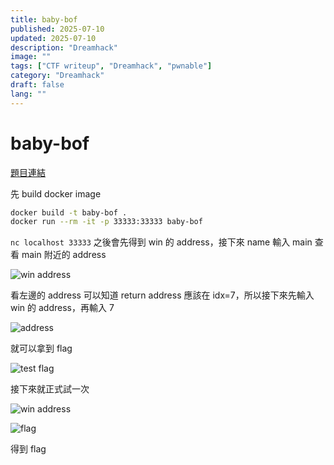 ```yaml
---
title: baby-bof
published: 2025-07-10
updated: 2025-07-10
description: "Dreamhack"
image: ""
tags: ["CTF writeup", "Dreamhack", "pwnable"]
category: "Dreamhack"
draft: false
lang: ""
---
```


# baby-bof

[題目連結](https://dreamhack.io/wargame/challenges/974)

先 build docker image

```bash
docker build -t baby-bof .
docker run --rm -it -p 33333:33333 baby-bof
```

`nc localhost 33333` 之後會先得到 win 的 address，接下來 name 輸入 main 查看 main 附近的 address

![win address](/assets/dreamhack/baby-bof/image.png)

看左邊的 address 可以知道 return address 應該在 idx=7，所以接下來先輸入 win 的 address，再輸入 7

![address](/assets/dreamhack/baby-bof/image-1.png)

就可以拿到 flag

![test flag](/assets/dreamhack/baby-bof/image-2.png)

接下來就正式試一次

![win address](/assets/dreamhack/baby-bof/image-3.png)

![flag](/assets/dreamhack/baby-bof/image-4.png)

得到 flag
